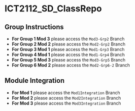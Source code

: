 # ICT2112_SD_ClassRepo

## Group Instructions

- **For Group 1 Mod 3** please access the `Mod3-Grp2` Branch
- **For Group 2 Mod 2** please access the `Mod2-Grp2` Branch
- **For Group 3 Mod 1** please access the `Mod1-Grp3` Branch
- **For Group 4 Mod 1** please access the `Mod1-Grp4` Branch
- **For Group 5 Mod 3** please access the `Mod3-Grp5` Branch
- **For Group 6 Mod 2** please access the `Mod2-Grp6-2` Branch

## Module Integration

- **For Mod 1** please access the `Mod1Integration` Branch
- **For Mod 2** please access the `Mod2Integration` Branch
- **For Mod 3** please access the `Mod3Integration` Branch
